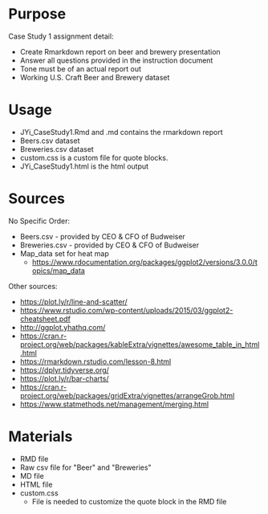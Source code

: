 # Purpose

Case Study 1 assignment detail:
  * Create Rmarkdown report on beer and brewery presentation
  * Answer all questions provided in the instruction document
  * Tone must be of an actual report out
  * Working U.S. Craft Beer and Brewery dataset

# Usage

  * JYi_CaseStudy1.Rmd and .md contains the rmarkdown report
  * Beers.csv dataset
  * Breweries.csv dataset
  * custom.css is a custom file for quote blocks. 
  * JYi_CaseStudy1.html is the html output

# Sources

No Specific Order:
  * Beers.csv - provided by CEO & CFO of Budweiser
  * Breweries.csv - provided by CEO & CFO of Budweiser
  * Map_data set for heat map
    - https://www.rdocumentation.org/packages/ggplot2/versions/3.0.0/topics/map_data

Other sources:
  * https://plot.ly/r/line-and-scatter/
  * https://www.rstudio.com/wp-content/uploads/2015/03/ggplot2-cheatsheet.pdf
  * http://ggplot.yhathq.com/
  * https://cran.r-project.org/web/packages/kableExtra/vignettes/awesome_table_in_html.html
  * https://rmarkdown.rstudio.com/lesson-8.html
  * https://dplyr.tidyverse.org/
  * https://plot.ly/r/bar-charts/
  * https://cran.r-project.org/web/packages/gridExtra/vignettes/arrangeGrob.html
  * https://www.statmethods.net/management/merging.html
  
# Materials
  * RMD file
  * Raw csv file for "Beer" and "Breweries"
  * MD file
  * HTML file
  * custom.css 
      - File is needed to customize the quote block in the RMD file

